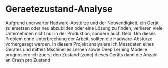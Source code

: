 # Geraetezustand-Analyse

Aufgrund unerwarter Hadware-Abstürze und der Notwendigkeit, ein Gerät zu ersetzen oder neu abzubilden oder eine Lösung zu finden, verlieren viele Unternehmen nicht nur in der Produktion, sondern auch Geld. Um dieses Problem ohne Unterbrechung der Arbeit, sollten die Hadware-Abstürze vorhergesagt werden.
In diesem Projekt analysiere ich Messdaten eines Gerätes und mittels Mschinelles Lernen sowie Deep Lerning Modelle prognosiere ich zuerst den Zustand (zone) dieses Geräts dann die Anzahl an Crash pro Zustand
